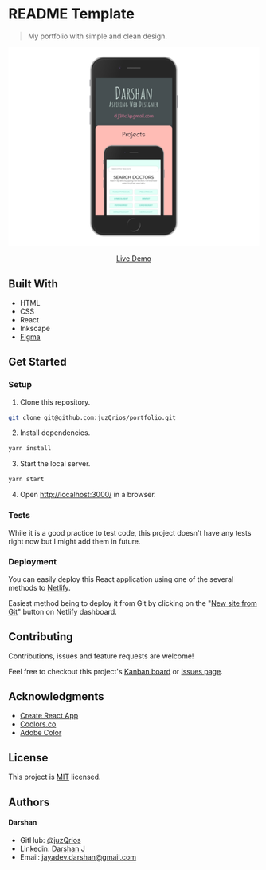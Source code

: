 # README Template

> My portfolio with simple and clean design.

[//]: # (Screenshot, Application concept art etc)
![Screenshot](./screenshot.png)

[//]: # (Live Demo link)
<p align="center">
  <a href="https://darshanjayadev.netlify.app/">Live Demo</a>
</p>

## Built With

* HTML
* CSS
* React
* Inkscape
* [Figma](https://www.figma.com/file/EugmXUkMVSBC4JCLrvJ8u5/Portfolio?node-id=0%3A1)

## Get Started

### Setup

1. Clone this repository.

```bash
git clone git@github.com:juzQrios/portfolio.git
```

2. Install dependencies.

```bash
yarn install
```

3. Start the local server.

```bash
yarn start
```

4. Open <http://localhost:3000/> in a browser.

### Tests

While it is a good practice to test code, this project doesn't have any tests right now but I might add them in future.

### Deployment

You can easily deploy this React application using one of the several methods to [Netlify](https://www.netlify.com).

Easiest method being to deploy it from Git by clicking on the "[New site from Git](https://app.netlify.com/start)" button on Netlify dashboard.

## Contributing

Contributions, issues and feature requests are welcome!

Feel free to checkout this project's [Kanban board](https://github.com/juzQrios/portfolio/projects/1) or [issues page](https://github.com/juzQrios/portfolio/issues).

## Acknowledgments

* [Create React App](https://github.com/facebook/create-react-app)
* [Coolors.co](https://coolors.co/)
* [Adobe Color](https://color.adobe.com/create)

## License

This project is [MIT](./LICENSE) licensed.

## Authors

#### Darshan

* GitHub: [@juzQrios](https://github.com/juzQrios)
* Linkedin: [Darshan J](https://www.linkedin.com/in/jayadevdarshan/)
* Email: <jayadev.darshan@gmail.com>
